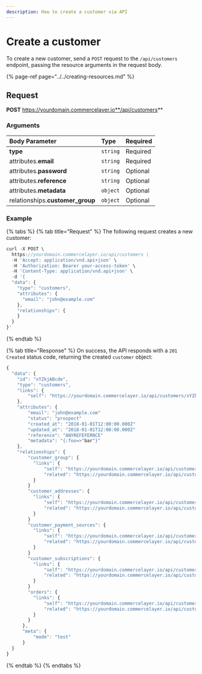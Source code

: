 ```yaml
---
description: How to create a customer via API
---
```


# Create a customer

To create a new customer, send a `POST` request to the `/api/customers` endpoint, passing the resource arguments in the request body.

{% page-ref page="../../creating-resources.md" %}

## Request

**POST** https://yourdomain.commercelayer.io**/api/customers**

### Arguments

| Body Parameter | Type | Required |
| :--- | :--- | :--- |
| **type** | `string` | Required |
| attributes.**email** | `string` | Required |
| attributes.**password** | `string` | Optional |
| attributes.**reference** | `string` | Optional |
| attributes.**metadata** | `object` | Optional |
| relationships.**customer\_group** | `object` | Optional |

### Example

{% tabs %}
{% tab title="Request" %}
The following request creates a new customer:

```javascript
curl -X POST \
  https://yourdomain.commercelayer.io/api/customers \
  -H 'Accept: application/vnd.api+json' \
  -H 'Authorization: Bearer your-access-token' \
  -H 'Content-Type: application/vnd.api+json' \
  -d '{
  "data": {
    "type": "customers",
    "attributes": {
      "email": "john@example.com"
    },
    "relationships": {
    }
  }
}'
```
{% endtab %}

{% tab title="Response" %}
On success, the API responds with a `201 Created` status code, returning the created `customer` object:

```javascript
{
  "data": {
    "id": "xYZkjABcde",
    "type": "customers",
    "links": {
        "self": "https://yourdomain.commercelayer.io/api/customers/xYZkjABcde"
    },
    "attributes": {
        "email": "john@example.com"
        "status": "prospect"
        "created_at": "2018-01-01T12:00:00.000Z"
        "updated_at": "2018-01-01T12:00:00.000Z"
        "reference": "ANYREFEFERNCE"
        "metadata": "{:foo=>"bar"}"
    },
    "relationships": {
        "customer_group": {
          "links": {
              "self": "https://yourdomain.commercelayer.io/api/customers/xYZkjABcde/relationships/customer_group",
              "related": "https://yourdomain.commercelayer.io/api/customers/xYZkjABcde/customer_group"
          }
        }
        "customer_addresses": {
          "links": {
              "self": "https://yourdomain.commercelayer.io/api/customers/xYZkjABcde/relationships/customer_addresses",
              "related": "https://yourdomain.commercelayer.io/api/customers/xYZkjABcde/customer_addresses"
          }
        }
        "customer_payment_sources": {
          "links": {
              "self": "https://yourdomain.commercelayer.io/api/customers/xYZkjABcde/relationships/customer_payment_sources",
              "related": "https://yourdomain.commercelayer.io/api/customers/xYZkjABcde/customer_payment_sources"
          }
        }
        "customer_subscriptions": {
          "links": {
              "self": "https://yourdomain.commercelayer.io/api/customers/xYZkjABcde/relationships/customer_subscriptions",
              "related": "https://yourdomain.commercelayer.io/api/customers/xYZkjABcde/customer_subscriptions"
          }
        }
        "orders": {
          "links": {
              "self": "https://yourdomain.commercelayer.io/api/customers/xYZkjABcde/relationships/orders",
              "related": "https://yourdomain.commercelayer.io/api/customers/xYZkjABcde/orders"
          }
        }
      },
      "meta": {
          "mode": "test"
      }
  }
}
```
{% endtab %}
{% endtabs %}


